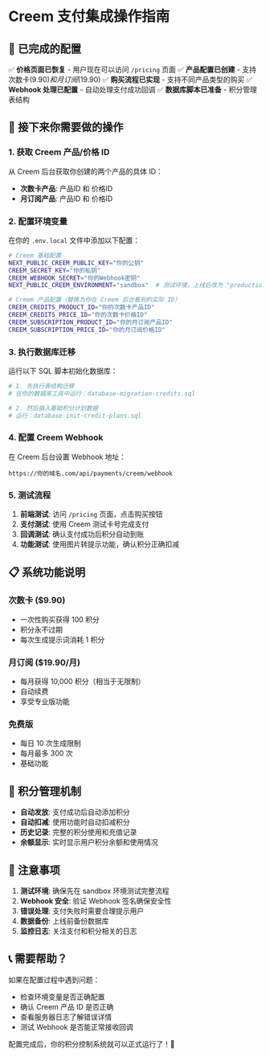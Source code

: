 # Creem 支付集成操作指南

## 🎉 已完成的配置

✅ **价格页面已恢复** - 用户现在可以访问 `/pricing` 页面
✅ **产品配置已创建** - 支持次数卡($9.90)和月订阅($19.90)
✅ **购买流程已实现** - 支持不同产品类型的购买
✅ **Webhook 处理已配置** - 自动处理支付成功回调
✅ **数据库脚本已准备** - 积分管理表结构

## 🔧 接下来你需要做的操作

### 1. 获取 Creem 产品/价格 ID
从 Creem 后台获取你创建的两个产品的具体 ID：
- **次数卡产品**: 产品ID 和 价格ID
- **月订阅产品**: 产品ID 和 价格ID

### 2. 配置环境变量
在你的 `.env.local` 文件中添加以下配置：

```bash
# Creem 基础配置
NEXT_PUBLIC_CREEM_PUBLIC_KEY="你的公钥"
CREEM_SECRET_KEY="你的私钥"
CREEM_WEBHOOK_SECRET="你的Webhook密钥"
NEXT_PUBLIC_CREEM_ENVIRONMENT="sandbox"  # 测试环境，上线后改为 "production"

# Creem 产品配置（替换为你在 Creem 后台看到的实际 ID）
CREEM_CREDITS_PRODUCT_ID="你的次数卡产品ID"
CREEM_CREDITS_PRICE_ID="你的次数卡价格ID"
CREEM_SUBSCRIPTION_PRODUCT_ID="你的月订阅产品ID" 
CREEM_SUBSCRIPTION_PRICE_ID="你的月订阅价格ID"
```

### 3. 执行数据库迁移
运行以下 SQL 脚本初始化数据库：

```bash
# 1. 先执行表结构迁移
# 在你的数据库工具中运行：database-migration-credits.sql

# 2. 然后插入基础积分计划数据
# 运行：database-init-credit-plans.sql
```

### 4. 配置 Creem Webhook
在 Creem 后台设置 Webhook 地址：
```
https://你的域名.com/api/payments/creem/webhook
```

### 5. 测试流程
1. **前端测试**: 访问 `/pricing` 页面，点击购买按钮
2. **支付测试**: 使用 Creem 测试卡号完成支付
3. **回调测试**: 确认支付成功后积分自动到账
4. **功能测试**: 使用图片转提示功能，确认积分正确扣减

## 📋 系统功能说明

### 次数卡 ($9.90)
- 一次性购买获得 100 积分
- 积分永不过期
- 每次生成提示词消耗 1 积分

### 月订阅 ($19.90/月)
- 每月获得 10,000 积分（相当于无限制）
- 自动续费
- 享受专业版功能

### 免费版
- 每日 10 次生成限制
- 每月最多 300 次
- 基础功能

## 🔄 积分管理机制

- **自动发放**: 支付成功后自动添加积分
- **自动扣减**: 使用功能时自动扣减积分
- **历史记录**: 完整的积分使用和充值记录
- **余额显示**: 实时显示用户积分余额和使用情况

## 🚨 注意事项

1. **测试环境**: 确保先在 sandbox 环境测试完整流程
2. **Webhook 安全**: 验证 Webhook 签名确保安全性
3. **错误处理**: 支付失败时需要合理提示用户
4. **数据备份**: 上线前备份数据库
5. **监控日志**: 关注支付和积分相关的日志

## 📞 需要帮助？

如果在配置过程中遇到问题：
- 检查环境变量是否正确配置
- 确认 Creem 产品 ID 是否正确
- 查看服务器日志了解错误详情
- 测试 Webhook 是否能正常接收回调

配置完成后，你的积分控制系统就可以正式运行了！🎊